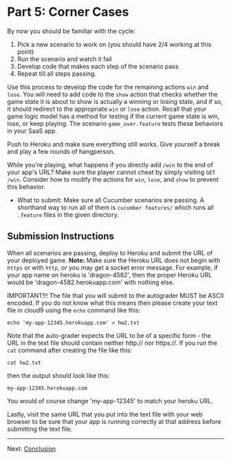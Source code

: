 
Part 5: Corner Cases
====================

By now you should be familiar with the cycle:

1.  Pick a new scenario to work on (you should have 2/4 working at this point)
2.  Run the scenario and watch it fail
3.  Develop code that makes each step of the scenario pass
4.  Repeat till all steps passing.

Use this process to develop the code for the remaining actions `win` and `lose`.  You will need to add code to the `show` action that checks whether the game state it is about to show is actually a winning or losing state, and if so, it should redirect to the appropriate `win` or `lose` action.  Recall that your game logic model has a method for testing if the current game state is win, lose, or keep playing. The scenario `game_over.feature` tests these behaviors in your SaaS app.

Push to Heroku and make sure everything still works.  Give yourself a break and play a few rounds of hangperson.

While you're playing, what happens if you directly add `/win` to the end of your app's URL?  Make sure the player cannot cheat by simply visiting `GET /win`.  Consider how to modify the actions for `win`, `lose`, and `show` to prevent this behavior.

* What to submit:  Make sure all Cucumber scenarios are passing.  A shorthand way to run all of them is `cucumber features/` which runs all `.feature` files in the given directory.

Submission Instructions
-----------------------
When all scenarios are passing, deploy to Heroku and submit the URL of your deployed game. **Note:** Make sure the Heroku URL does not begin with `https` or with `http`, or you may get a socket error message. For example, if your app name on heroku is 'dragon-4582', then the proper Heroku URL would be 'dragon-4582.herokuapp.com' with nothing else.

IMPORTANT!!! The file that you will submit to the autograder MUST be ASCII encoded. If you do not know what this means then please create your text file in cloud9 using the `echo` command like this:

```
echo 'my-app-12345.herokuapp.com' > hw2.txt
```

Note that the auto-grader expects the URL to be of a specific form - the URL in the text file should contain neither http:// nor https://. If you run the `cat` command after creating the file like this:

```
cat hw2.txt
```

then the output should look like this:

```
my-app-12345.herokuapp.com
```

You would of course change 'my-app-12345' to match your heroku URL.

Lastly, visit the same URL that you put into the text file with your web browser to be sure that your app is running correctly at that address before submitting the text file.

-----

Next: [Conclusion](part_6_conclusion.md)
